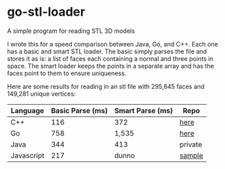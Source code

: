# go-stl-loader
A simple program for reading STL 3D models

I wrote this for a speed comparison between Java, Go, and C++. Each one has a basic and smart STL loader. The basic simply parses the file and stores it as is: a list of faces each containing a normal and three points in space. The smart loader keeps the points in a separate array and has the faces point to them to ensure uniqueness. 

Here are some results for reading in an stl file with 295,645 faces and 149,281 unique vertices:

| Language | Basic Parse (ms) | Smart Parse (ms) | Repo |
| --- | --- | --- | --- |
| C++ | 116 | 372 | [here](https://github.com/jamethy/cpp-stl-loader) |
| Go | 758 | 1,535 | [here](https://github.com/jamethy/go-stl-loader) |
| Java | 344 | 413 | private |
| Javascript | 217 | dunno | [sample](https://threejs.org/examples/webgl_loader_stl.html) |
